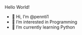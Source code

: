 Hello World!
- 👋 Hi, I’m @pennti1
- 👀 I’m interested in Programming
- 🌱 I’m currently learning Python


<!---
pennti1/pennti1 is a ✨ special ✨ repository because its `README.md` (this file) appears on your GitHub profile.
You can click the Preview link to take a look at your changes.
--->

